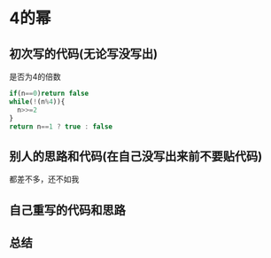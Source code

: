 # 4的幂



## 初次写的代码(无论写没写出)

是否为4的倍数

```js
if(n==0)return false
while(!(n%4)){
  n>>=2
}
return n==1 ? true : false
```



## 别人的思路和代码(在自己没写出来前不要贴代码)

都差不多，还不如我

## 自己重写的代码和思路



## 总结

